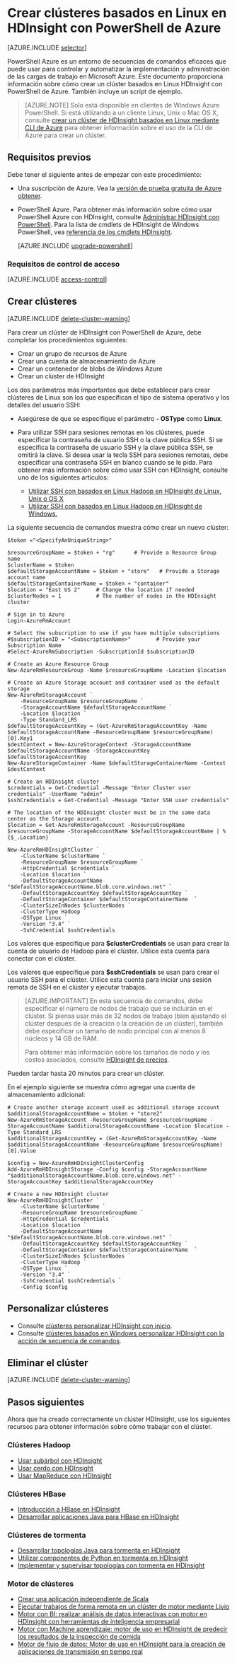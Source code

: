 <properties
    pageTitle="Crear clústeres Hadoop, HBase, tormenta o motor en Linux en HDInsight con PowerShell de Azure | Microsoft Azure"
    description="Obtenga información sobre cómo crear clústeres Hadoop, HBase, tormenta o motor en Linux para HDInsight con PowerShell de Azure."
    services="hdinsight"
    documentationCenter=""
    authors="nitinme"
    manager="jhubbard"
    editor="cgronlun"
    tags="azure-portal"/>

<tags
    ms.service="hdinsight"
    ms.devlang="na"
    ms.topic="article"
    ms.tgt_pltfrm="na"
    ms.workload="big-data"
    ms.date="10/05/2016"
    ms.author="nitinme"/>

# <a name="create-linux-based-clusters-in-hdinsight-by-using-azure-powershell"></a>Crear clústeres basados en Linux en HDInsight con PowerShell de Azure

[AZURE.INCLUDE [selector](../../includes/hdinsight-selector-create-clusters.md)]

PowerShell Azure es un entorno de secuencias de comandos eficaces que puede usar para controlar y automatizar la implementación y administración de las cargas de trabajo en Microsoft Azure. Este documento proporciona información sobre cómo crear un clúster basados en Linux HDInsight con PowerShell de Azure. También incluye un script de ejemplo.

> [AZURE.NOTE] Solo está disponible en clientes de Windows Azure PowerShell. Si está utilizando a un cliente Linux, Unix o Mac OS X, consulte [crear un clúster de HDInsight basados en Linux mediante CLI de Azure](hdinsight-hadoop-create-linux-clusters-azure-cli.md) para obtener información sobre el uso de la CLI de Azure para crear un clúster.

## <a name="prerequisites"></a>Requisitos previos
Debe tener el siguiente antes de empezar con este procedimiento:

- Una suscripción de Azure. Vea la [versión de prueba gratuita de Azure obtener](https://azure.microsoft.com/documentation/videos/get-azure-free-trial-for-testing-hadoop-in-hdinsight/).

- PowerShell Azure.
    Para obtener más información sobre cómo usar PowerShell Azure con HDInsight, consulte [Administrar HDInsight con PowerShell](hdinsight-administer-use-powershell.md). Para la lista de cmdlets de HDInsight de Windows PowerShell, vea [referencia de los cmdlets HDInsight](https://msdn.microsoft.com/library/azure/dn858087.aspx).

    [AZURE.INCLUDE [upgrade-powershell](../../includes/hdinsight-use-latest-powershell.md)]

### <a name="access-control-requirements"></a>Requisitos de control de acceso

[AZURE.INCLUDE [access-control](../../includes/hdinsight-access-control-requirements.md)]

## <a name="create-clusters"></a>Crear clústeres

[AZURE.INCLUDE [delete-cluster-warning](../../includes/hdinsight-delete-cluster-warning.md)]

Para crear un clúster de HDInsight con PowerShell de Azure, debe completar los procedimientos siguientes:

- Crear un grupo de recursos de Azure
- Crear una cuenta de almacenamiento de Azure
- Crear un contenedor de blobs de Windows Azure
- Crear un clúster de HDInsight

Los dos parámetros más importantes que debe establecer para crear clústeres de Linux son los que especifican el tipo de sistema operativo y los detalles del usuario SSH:

- Asegúrese de que se especifique el parámetro **- OSType** como **Linux**.
- Para utilizar SSH para sesiones remotas en los clústeres, puede especificar la contraseña de usuario SSH o la clave pública SSH. Si se especifica la contraseña de usuario SSH y la clave pública SSH, se omitirá la clave. Si desea usar la tecla SSH para sesiones remotas, debe especificar una contraseña SSH en blanco cuando se le pida. Para obtener más información sobre cómo usar SSH con HDInsight, consulte uno de los siguientes artículos:

    * [Utilizar SSH con basados en Linux Hadoop en HDInsight de Linux, Unix o OS X](hdinsight-hadoop-linux-use-ssh-unix.md)
    * [Utilizar SSH con basados en Linux Hadoop en HDInsight de Windows.](hdinsight-hadoop-linux-use-ssh-windows.md)

La siguiente secuencia de comandos muestra cómo crear un nuevo clúster:

    $token ="<SpecifyAnUniqueString>"

    $resourceGroupName = $token + "rg"      # Provide a Resource Group name
    $clusterName = $token
    $defaultStorageAccountName = $token + "store"   # Provide a Storage account name
    $defaultStorageContainerName = $token + "container"
    $location = "East US 2"     # Change the location if needed
    $clusterNodes = 1           # The number of nodes in the HDInsight cluster

    # Sign in to Azure
    Login-AzureRmAccount

    # Select the subscription to use if you have multiple subscriptions
    #$subscriptionID = "<SubscriptionName>"        # Provide your Subscription Name
    #Select-AzureRmSubscription -SubscriptionId $subscriptionID

    # Create an Azure Resource Group
    New-AzureRmResourceGroup -Name $resourceGroupName -Location $location

    # Create an Azure Storage account and container used as the default storage
    New-AzureRmStorageAccount `
        -ResourceGroupName $resourceGroupName `
        -StorageAccountName $defaultStorageAccountName `
        -Location $location `
        -Type Standard_LRS
    $defaultStorageAccountKey = (Get-AzureRmStorageAccountKey -Name $defaultStorageAccountName -ResourceGroupName $resourceGroupName)[0].Key1
    $destContext = New-AzureStorageContext -StorageAccountName $defaultStorageAccountName -StorageAccountKey $defaultStorageAccountKey
    New-AzureStorageContainer -Name $defaultStorageContainerName -Context $destContext

    # Create an HDInsight cluster
    $credentials = Get-Credential -Message "Enter Cluster user credentials" -UserName "admin"
    $sshCredentials = Get-Credential -Message "Enter SSH user credentials"

    # The location of the HDInsight cluster must be in the same data center as the Storage account.
    $location = Get-AzureRmStorageAccount -ResourceGroupName $resourceGroupName -StorageAccountName $defaultStorageAccountName | %{$_.Location}

    New-AzureRmHDInsightCluster `
        -ClusterName $clusterName `
        -ResourceGroupName $resourceGroupName `
        -HttpCredential $credentials `
        -Location $location `
        -DefaultStorageAccountName "$defaultStorageAccountName.blob.core.windows.net" `
        -DefaultStorageAccountKey $defaultStorageAccountKey `
        -DefaultStorageContainer $defaultStorageContainerName  `
        -ClusterSizeInNodes $clusterNodes `
        -ClusterType Hadoop `
        -OSType Linux `
        -Version "3.4" `
        -SshCredential $sshCredentials

Los valores que especifique para **$clusterCredentials** se usan para crear la cuenta de usuario de Hadoop para el clúster. Utilice esta cuenta para conectar con el clúster.

Los valores que especifique para **$sshCredentials** se usan para crear el usuario SSH para el clúster. Utilice esta cuenta para iniciar una sesión remota de SSH en el clúster y ejecutar trabajos.

> [AZURE.IMPORTANT] En esta secuencia de comandos, debe especificar el número de nodos de trabajo que se incluirán en el clúster. Si piensa usar más de 32 nodos de trabajo (bien ajustando el clúster después de la creación o la creación de un clúster), también debe especificar un tamaño de nodo principal con al menos 8 núcleos y 14 GB de RAM.
>
> Para obtener más información sobre los tamaños de nodo y los costos asociados, consulte [HDInsight de precios](https://azure.microsoft.com/pricing/details/hdinsight/).

Pueden tardar hasta 20 minutos para crear un clúster.

En el ejemplo siguiente se muestra cómo agregar una cuenta de almacenamiento adicional:

    # Create another storage account used as additional storage account
    $additionalStorageAccountName = $token + "store2"
    New-AzureRmStorageAccount -ResourceGroupName $resourceGroupName -StorageAccountName $additionalStorageAccountName -Location $location -Type Standard_LRS
    $additionalStorageAccountKey = (Get-AzureRmStorageAccountKey -Name $additionalStorageAccountName -ResourceGroupName $resourceGroupName)[0].Value

    $config = New-AzureRmHDInsightClusterConfig
    Add-AzureRmHDInsightStorage -Config $config -StorageAccountName "$additionalStorageAccountName.blob.core.windows.net" -StorageAccountKey $additionalStorageAccountKey

    # Create a new HDInsight cluster
    New-AzureRmHDInsightCluster `
        -ClusterName $clusterName `
        -ResourceGroupName $resourceGroupName `
        -HttpCredential $credentials `
        -Location $location `
        -DefaultStorageAccountName "$defaultStorageAccountName.blob.core.windows.net" `
        -DefaultStorageAccountKey $defaultStorageAccountKey `
        -DefaultStorageContainer $defaultStorageContainerName  `
        -ClusterSizeInNodes $clusterNodes `
        -ClusterType Hadoop `
        -OSType Linux `
        -Version "3.4" `
        -SshCredential $sshCredentials `
        -Config $config

## <a name="customize-clusters"></a>Personalizar clústeres

- Consulte [clústeres personalizar HDInsight con inicio](hdinsight-hadoop-customize-cluster-bootstrap.md#use-azure-powershell).
- Consulte [clústeres basados en Windows personalizar HDInsight con la acción de secuencia de comandos](hdinsight-hadoop-customize-cluster.md#call-scripts-using-azure-powershell).

## <a name="delete-the-cluster"></a>Eliminar el clúster

[AZURE.INCLUDE [delete-cluster-warning](../../includes/hdinsight-delete-cluster-warning.md)]

## <a name="next-steps"></a>Pasos siguientes

Ahora que ha creado correctamente un clúster HDInsight, use los siguientes recursos para obtener información sobre cómo trabajar con el clúster.

### <a name="hadoop-clusters"></a>Clústeres Hadoop

* [Usar subárbol con HDInsight](hdinsight-use-hive.md)
* [Usar cerdo con HDInsight](hdinsight-use-pig.md)
* [Usar MapReduce con HDInsight](hdinsight-use-mapreduce.md)

### <a name="hbase-clusters"></a>Clústeres HBase

* [Introducción a HBase en HDInsight](hdinsight-hbase-tutorial-get-started-linux.md)
* [Desarrollar aplicaciones Java para HBase en HDInsight](hdinsight-hbase-build-java-maven-linux.md)

### <a name="storm-clusters"></a>Clústeres de tormenta

* [Desarrollar topologías Java para tormenta en HDInsight](hdinsight-storm-develop-java-topology.md)
* [Utilizar componentes de Python en tormenta en HDInsight](hdinsight-storm-develop-python-topology.md)
* [Implementar y supervisar topologías con tormenta en HDInsight](hdinsight-storm-deploy-monitor-topology-linux.md)

### <a name="spark-clusters"></a>Motor de clústeres

* [Crear una aplicación independiente de Scala](hdinsight-apache-spark-create-standalone-application.md)
* [Ejecutar trabajos de forma remota en un clúster de motor mediante Livio](hdinsight-apache-spark-livy-rest-interface.md)
* [Motor con BI: realizar análisis de datos interactivas con motor en HDInsight con herramientas de inteligencia empresarial](hdinsight-apache-spark-use-bi-tools.md)
* [Motor con Machine aprendizaje: motor de uso en HDInsight de predecir los resultados de la inspección de comida](hdinsight-apache-spark-machine-learning-mllib-ipython.md)
* [Motor de flujo de datos: Motor de uso en HDInsight para la creación de aplicaciones de transmisión en tiempo real](hdinsight-apache-spark-eventhub-streaming.md)
